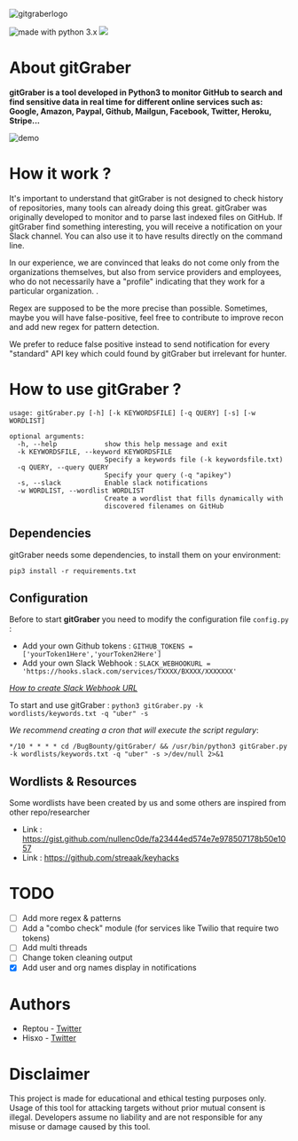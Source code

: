 ![gitgraberlogo](https://i.ibb.co/ry5K7Hv/logo-gitgraber.png)

<img src="https://img.shields.io/badge/made%20with-python-blue.svg" alt="made with python 3.x"> <img src="https://img.shields.io/github/issues/hisxo/gitgraber.svg">
# About gitGraber

**gitGraber is a tool developed in Python3 to monitor GitHub to search and find sensitive data in real time for different online services such as: Google, Amazon, Paypal, Github, Mailgun, Facebook, Twitter, Heroku, Stripe...**

![demo](https://i.ibb.co/h1rn2KK/example-script-execution.png)

# How it work ?

It's important to understand that gitGraber is not designed to check history of repositories, many tools can already doing this great. gitGraber was originally developed to monitor and to parse last indexed files on GitHub. If gitGraber find something interesting, you will receive a notification on your Slack channel. You can also use it to have results directly on the command line.

In our experience, we are convinced that leaks do not come only from the organizations themselves, but also from service providers and employees, who do not necessarily have a "profile" indicating that they work for a particular organization. .

Regex are supposed to be the more precise than possible. Sometimes, maybe you will have false-positive, feel free to contribute to improve recon and add new regex for pattern detection.

We prefer to reduce false positive instead to send notification for every "standard" API key which could found by gitGraber but irrelevant for hunter.

# How to use gitGraber ?

``````````
usage: gitGraber.py [-h] [-k KEYWORDSFILE] [-q QUERY] [-s] [-w WORDLIST]

optional arguments:
  -h, --help            show this help message and exit
  -k KEYWORDSFILE, --keyword KEYWORDSFILE
                        Specify a keywords file (-k keywordsfile.txt)
  -q QUERY, --query QUERY
                        Specify your query (-q "apikey")
  -s, --slack           Enable slack notifications
  -w WORDLIST, --wordlist WORDLIST
                        Create a wordlist that fills dynamically with
                        discovered filenames on GitHub
``````````

## Dependencies

gitGraber needs some dependencies, to install them on your environment:

``pip3 install -r requirements.txt``

## Configuration

Before to start **gitGraber** you need to modify the configuration file ``config.py`` :

- Add your own Github tokens : ``GITHUB_TOKENS = ['yourToken1Here','yourToken2Here']``
- Add your own Slack Webhook : ``SLACK_WEBHOOKURL = 'https://hooks.slack.com/services/TXXXX/BXXXX/XXXXXXX'``

*[How to create Slack Webhook URL](https://get.slack.help/hc/en-us/articles/115005265063-Incoming-WebHooks-for-Slack)*

To start and use gitGraber : ``python3 gitGraber.py -k wordlists/keywords.txt -q "uber" -s``

_We recommend creating a cron that will execute the script regulary_:

``*/10 * * * * cd /BugBounty/gitGraber/ && /usr/bin/python3 gitGraber.py -k wordlists/keywords.txt -q "uber" -s >/dev/null 2>&1``

## Wordlists & Resources

Some wordlists have been created by us and some others are inspired from other repo/researcher

* Link : https://gist.github.com/nullenc0de/fa23444ed574e7e978507178b50e1057
* Link : https://github.com/streaak/keyhacks

# TODO

- [ ] Add more regex & patterns
- [ ] Add a "combo check" module (for services like Twilio that require two tokens)
- [ ] Add multi threads
- [ ] Change token cleaning output
- [X] Add user and org names display in notifications

# Authors

* Reptou - [Twitter](https://twitter.com/R_Marot)
* Hisxo - [Twitter](https://twitter.com/adrien_jeanneau)

# Disclaimer

This project is made for educational and ethical testing purposes only. Usage of this tool for attacking targets without prior mutual consent is illegal. Developers assume no liability and are not responsible for any misuse or damage caused by this tool.
